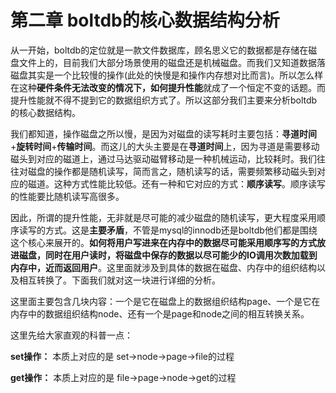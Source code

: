 # 第二章 boltdb的核心数据结构分析

从一开始，boltdb的定位就是一款文件数据库，顾名思义它的数据都是存储在磁盘文件上的，目前我们大部分场景使用的磁盘还是机械磁盘。而我们又知道数据落磁盘其实是一个比较慢的操作\(此处的快慢是和操作内存想对比而言\)。所以怎么样在这种**硬件条件无法改变的情况下，如何提升性能**就成了一个恒定不变的话题。而提升性能就不得不提到它的数据组织方式了。所以这部分我们主要来分析boltdb的核心数据结构。

我们都知道，操作磁盘之所以慢，是因为对磁盘的读写耗时主要包括：**寻道时间**+**旋转时间**+**传输时间**。而这儿的大头主要是在**寻道时间**上，因为寻道是需要移动磁头到对应的磁道上，通过马达驱动磁臂移动是一种机械运动，比较耗时。我们往往对磁盘的操作都是随机读写，简而言之，随机读写的话，需要频繁移动磁头到对应的磁道。这种方式性能比较低。还有一种和它对应的方式：**顺序读写**。顺序读写的性能要比随机读写高很多。

因此，所谓的提升性能，无非就是尽可能的减少磁盘的随机读写，更大程度采用顺序读写的方式。这是**主要矛盾**，不管是mysql的innodb还是boltdb他们都是围绕这个核心来展开的。**如何将用户写进来在内存中的数据尽可能采用顺序写的方式放进磁盘，同时在用户读时，将磁盘中保存的数据以尽可能少的IO调用次数加载到内存中，近而返回用户**。这里面就涉及到具体的数据在磁盘、内存中的组织结构以及相互转换了。下面我们就对这一块进行详细的分析。

这里面主要包含几块内容：一个是它在磁盘上的数据组织结构page、一个是它在内存中的数据组织结构node、还有一个是page和node之间的相互转换关系。

这里先给大家直观的科普一点：

**set操作：** 本质上对应的是 set-&gt;node-&gt;page-&gt;file的过程

**get操作：** 本质上对应的是 file-&gt;page-&gt;node-&gt;get的过程

